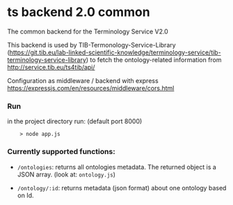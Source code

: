 # ts backend 2.0 common

The common backend for the Terminology Service V2.0

This backend is used by TIB-Termonology-Service-Library (https://git.tib.eu/lab-linked-scientific-knowledge/terminology-service/tib-terminology-service-library) to fetch the ontology-related information from http://service.tib.eu/ts4tib/api/

Configuration as middleware / backend with express
https://expressjs.com/en/resources/middleware/cors.html


### Run
in the project directory run: (default port 8000)
        
        > node app.js

### Currently supported functions:

- `/ontologies`: returns all ontologies metadata. The returned object is a JSON array. (look at: `ontology.js`)

- `/ontology/:id`: returns metadata (json format) about one ontology based on Id. 
